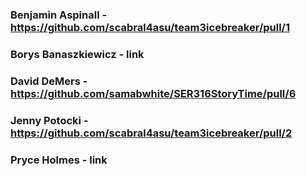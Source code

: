 ### Benjamin Aspinall - https://github.com/scabral4asu/team3icebreaker/pull/1  
### Borys Banaszkiewicz - link  
### David DeMers - https://github.com/samabwhite/SER316StoryTime/pull/6  
### Jenny Potocki - https://github.com/scabral4asu/team3icebreaker/pull/2  
### Pryce Holmes - link

